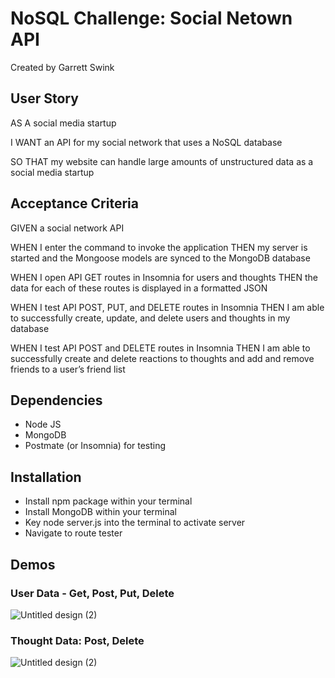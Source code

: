 # NoSQL Challenge: Social Netown API
Created by Garrett Swink

## User Story
AS A social media startup

I WANT an API for my social network that uses a NoSQL database

SO THAT my website can handle large amounts of unstructured data as a social media startup

## Acceptance Criteria
GIVEN a social network API

WHEN I enter the command to invoke the application
THEN my server is started and the Mongoose models are synced to the MongoDB database

WHEN I open API GET routes in Insomnia for users and thoughts
THEN the data for each of these routes is displayed in a formatted JSON

WHEN I test API POST, PUT, and DELETE routes in Insomnia
THEN I am able to successfully create, update, and delete users and thoughts in my database

WHEN I test API POST and DELETE routes in Insomnia
THEN I am able to successfully create and delete reactions to thoughts and add and remove friends to a user’s friend list

## Dependencies
- Node JS
- MongoDB
- Postmate (or Insomnia) for testing

## Installation
- Install npm package within your terminal
- Install MongoDB within your terminal
- Key node server.js into the terminal to activate server
- Navigate to route tester

## Demos

### User Data - Get, Post, Put, Delete
![Untitled design (2)](https://github.com/garrettswink/nosql/assets/22800055/6aa3467e-4003-485f-b3dd-08b2bd3fd9d6)

### Thought Data: Post, Delete
![Untitled design (2)](https://github.com/garrettswink/nosql/assets/22800055/dc2fe5c6-1b18-4498-a4aa-ca535f2d1dbb)
